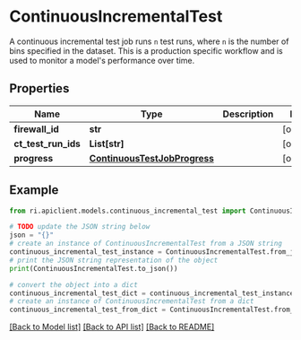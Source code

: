 # ContinuousIncrementalTest

A continuous incremental test job runs `n` test runs, where `n` is the number of bins specified in the dataset. This is a production specific workflow and is used to monitor a model's performance over time.

## Properties

Name | Type | Description | Notes
------------ | ------------- | ------------- | -------------
**firewall_id** | **str** |  | [optional] 
**ct_test_run_ids** | **List[str]** |  | [optional] 
**progress** | [**ContinuousTestJobProgress**](ContinuousTestJobProgress.md) |  | [optional] 

## Example

```python
from ri.apiclient.models.continuous_incremental_test import ContinuousIncrementalTest

# TODO update the JSON string below
json = "{}"
# create an instance of ContinuousIncrementalTest from a JSON string
continuous_incremental_test_instance = ContinuousIncrementalTest.from_json(json)
# print the JSON string representation of the object
print(ContinuousIncrementalTest.to_json())

# convert the object into a dict
continuous_incremental_test_dict = continuous_incremental_test_instance.to_dict()
# create an instance of ContinuousIncrementalTest from a dict
continuous_incremental_test_from_dict = ContinuousIncrementalTest.from_dict(continuous_incremental_test_dict)
```
[[Back to Model list]](../README.md#documentation-for-models) [[Back to API list]](../README.md#documentation-for-api-endpoints) [[Back to README]](../README.md)

